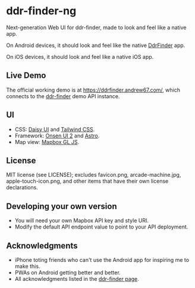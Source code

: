 # ddr-finder-ng

Next-generation Web UI for ddr-finder, made to look and feel like a native app.

On Android devices, it should look and feel like the native [DdrFinder](https://github.com/Andrew67/DdrFinder) app.

On iOS devices, it should look and feel like a native iOS app.

## Live Demo

The official working demo is at https://ddrfinder.andrew67.com/, which connects to the [ddr-finder](https://github.com/Andrew67/ddr-finder) demo API instance.

## UI

- CSS: [Daisy UI](https://daisyui.com/) and [Tailwind CSS](https://tailwindcss.com/).
- Framework: [Onsen UI 2](https://onsen.io/v2/) and [Astro](https://astro.build/).
- Map view: [Mapbox GL JS](https://docs.mapbox.com/mapbox-gl-js/).

## License

MIT license (see LICENSE); excludes favicon.png, arcade-machine.jpg, apple-touch-icon.png,
and other items that have their own license declarations.

## Developing your own version

- You will need your own Mapbox API key and style URI.
- Modify the default API endpoint value to point to your API deployment.

## Acknowledgments

- iPhone toting friends who can't use the Android app for inspiring me to make this.
- PWAs on Android getting better and better.
- All acknowledgments listed in the [ddr-finder page](https://github.com/Andrew67/ddr-finder#acknowledgments).
